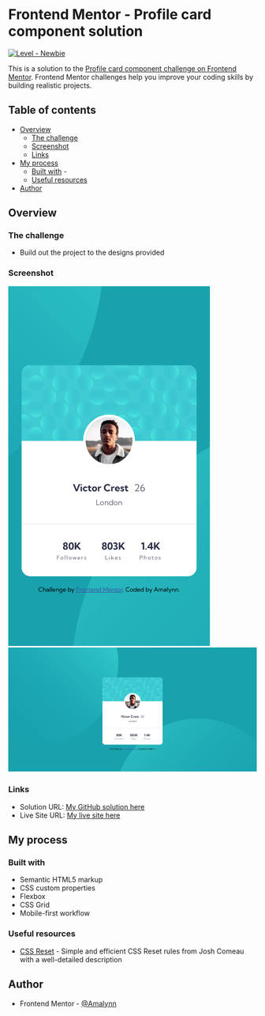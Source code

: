 # Frontend Mentor - Profile card component solution

[![Level - Newbie](https://img.shields.io/static/v1?label=Level&message=Newbie&color=+%236abecd+&style=for-the-badge)](https://)

This is a solution to the [Profile card component challenge on Frontend Mentor](https://www.frontendmentor.io/challenges/profile-card-component-cfArpWshJ). Frontend Mentor challenges help you improve your coding skills by building realistic projects. 

## Table of contents

- [Overview](#overview)
  - [The challenge](#the-challenge)
  - [Screenshot](#screenshot)
  - [Links](#links)
- [My process](#my-process)
  - [Built with](#built-with)  -
  - [Useful resources](#useful-resources)
- [Author](#author)


## Overview

### The challenge

- Build out the project to the designs provided

### Screenshot

![Mobile solution screenshot](./design/profile_card_component_solution_mobile.png)
![Desktop solution screenshot ](./design/profile_card_component_solution_desktop.png)


### Links

- Solution URL: [My GitHub solution here](https://github.com/Amalynn/fem-profile_card_component.git) 
- Live Site URL: [My live site here](https://amalynn.github.io/fem-profile_card_component/)

## My process

### Built with

- Semantic HTML5 markup
- CSS custom properties
- Flexbox
- CSS Grid
- Mobile-first workflow


### Useful resources

- [CSS Reset](https://www.joshwcomeau.com/css/custom-css-reset/) - Simple and efficient CSS Reset rules from Josh Comeau with a well-detailed description


## Author

- Frontend Mentor - [@Amalynn](https://www.frontendmentor.io/profile/Amalynn)




